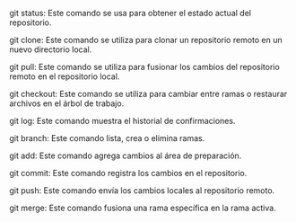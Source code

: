 git status: Este comando se usa para obtener el estado actual del repositorio.

git clone: Este comando se utiliza para clonar un repositorio remoto en un nuevo directorio local.

git pull: Este comando se utiliza para fusionar los cambios del repositorio remoto en el repositorio local.

git checkout: Este comando se utiliza para cambiar entre ramas o restaurar archivos en el árbol de trabajo.

git log: Este comando muestra el historial de confirmaciones.

git branch: Este comando lista, crea o elimina ramas.

git add: Este comando agrega cambios al área de preparación.

git commit: Este comando registra los cambios en el repositorio.

git push: Este comando envía los cambios locales al repositorio remoto.

git merge: Este comando fusiona una rama específica en la rama activa.